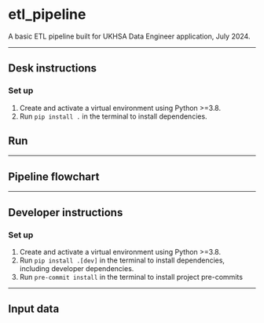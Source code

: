 # etl_pipeline

A basic ETL pipeline built for UKHSA Data Engineer application, July 2024.

----------

## Desk instructions

### Set up

1. Create and activate a virtual environment using Python >=3.8.
2. Run `pip install .` in the terminal to install dependencies.

## Run

----------

## Pipeline flowchart

----------

## Developer instructions

### Set up

1. Create and activate a virtual environment using Python >=3.8.
2. Run `pip install .[dev]` in the terminal to install dependencies, including developer dependencies.
3. Run `pre-commit install` in the terminal to install project pre-commits

----------

## Input data